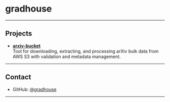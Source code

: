 # gradhouse

---

## Projects

- **[arxiv-bucket](https://github.com/gradhouse/arxiv-bucket)**  
  Tool for downloading, extracting, and processing arXiv bulk data from AWS S3 with validation and metadata management.

---

## Contact

- GitHub: [@gradhouse](https://github.com/gradhouse)

---
